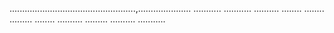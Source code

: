 ..................................................,.....................
...........
...........
..........
........
........
.........
........
..........
.........
..........
...........
